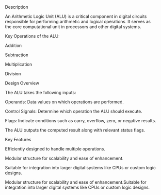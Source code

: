 Description

An Arithmetic Logic Unit (ALU) is a critical component in digital circuits responsible for performing arithmetic and logical operations. It serves as the core computational unit in processors and other digital systems.

Key Operations of the ALU:

Addition

Subtraction

Multiplication

Division

Design Overview

The ALU takes the following inputs:

Operands: Data values on which operations are performed.

Control Signals: Determine which operation the ALU should execute.

Flags: Indicate conditions such as carry, overflow, zero, or negative results.

The ALU outputs the computed result along with relevant status flags.

Key Features

Efficiently designed to handle multiple operations.

Modular structure for scalability and ease of enhancement.

Suitable for integration into larger digital systems like CPUs or custom logic designs.

Modular structure for scalability and ease of enhancement.Suitable for integration into larger digital systems like CPUs or custom logic designs.
